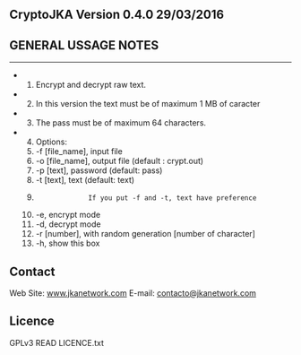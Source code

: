 CryptoJKA Version 0.4.0 29/03/2016
----------------------------------
GENERAL USSAGE NOTES
--------------------
--------------------
* 1. Encrypt and decrypt raw text. 
* 2. In this version the text must be of maximum 1 MB of caracter 
* 3. The pass must be of maximum 64 characters. 

* 4. Options:
	1.	 -f [file_name],	input file
	2.	 -o [file_name],	output file (default : crypt.out)
	3.	 -p [text],		password (default: pass)
	4.	 -t [text],		text (default: text)
	5.					If you put -f and -t, text have preference
	6.	 -e,			encrypt mode
	7.	 -d,			decrypt mode
	8.	 -r [number],		with random generation [number of character]
	9.	 -h,			show this box


Contact
-------
Web Site: www.jkanetwork.com
E-mail:	  contacto@jkanetwork.com

Licence
-------
GPLv3
READ LICENCE.txt
